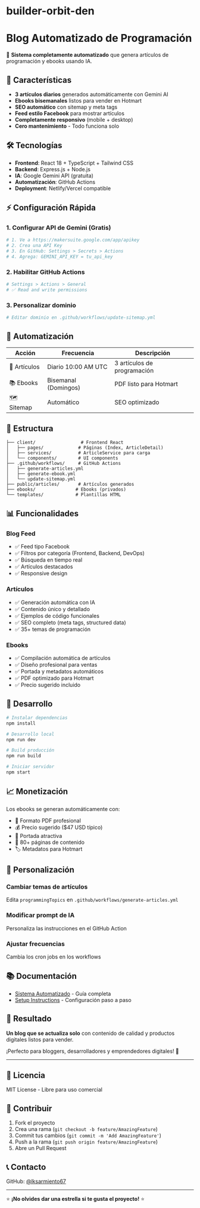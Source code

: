 # builder-orbit-den

# Blog Automatizado de Programación

🤖 **Sistema completamente automatizado** que genera artículos de programación y ebooks usando IA.

## 🚀 Características

- **3 artículos diarios** generados automáticamente con Gemini AI
- **Ebooks bisemanales** listos para vender en Hotmart
- **SEO automático** con sitemap y meta tags
- **Feed estilo Facebook** para mostrar artículos
- **Completamente responsivo** (mobile + desktop)
- **Cero mantenimiento** - Todo funciona solo

## 🛠️ Tecnologías

- **Frontend**: React 18 + TypeScript + Tailwind CSS
- **Backend**: Express.js + Node.js
- **IA**: Google Gemini API (gratuita)
- **Automatización**: GitHub Actions
- **Deployment**: Netlify/Vercel compatible

## ⚡ Configuración Rápida

### 1. Configurar API de Gemini (Gratis)

```bash
# 1. Ve a https://makersuite.google.com/app/apikey
# 2. Crea una API Key
# 3. En GitHub: Settings > Secrets > Actions
# 4. Agrega: GEMINI_API_KEY = tu_api_key
```

### 2. Habilitar GitHub Actions

```bash
# Settings > Actions > General
# ✅ Read and write permissions
```

### 3. Personalizar dominio

```bash
# Editar dominio en .github/workflows/update-sitemap.yml
```

## 📅 Automatización

| Acción       | Frecuencia           | Descripción                 |
| ------------ | -------------------- | --------------------------- |
| 📝 Artículos | Diario 10:00 AM UTC  | 3 artículos de programación |
| 📚 Ebooks    | Bisemanal (Domingos) | PDF listo para Hotmart      |
| 🗺️ Sitemap   | Automático           | SEO optimizado              |

## 🎯 Estructura

```
├── client/                 # Frontend React
│   ├── pages/             # Páginas (Index, ArticleDetail)
│   ├── services/          # ArticleService para carga
│   └── components/        # UI components
├── .github/workflows/     # GitHub Actions
│   ├── generate-articles.yml
│   ├── generate-ebook.yml
│   └── update-sitemap.yml
├── public/articles/       # Artículos generados
├── ebooks/               # Ebooks (privados)
└── templates/            # Plantillas HTML
```

## 📊 Funcionalidades

### Blog Feed

- ✅ Feed tipo Facebook
- ✅ Filtros por categoría (Frontend, Backend, DevOps)
- ✅ Búsqueda en tiempo real
- ✅ Artículos destacados
- ✅ Responsive design

### Artículos

- ✅ Generación automática con IA
- ✅ Contenido único y detallado
- ✅ Ejemplos de código funcionales
- ✅ SEO completo (meta tags, structured data)
- ✅ 35+ temas de programación

### Ebooks

- ✅ Compilación automática de artículos
- ✅ Diseño profesional para ventas
- ✅ Portada y metadatos automáticos
- ✅ PDF optimizado para Hotmart
- ✅ Precio sugerido incluido

## 🚀 Desarrollo

```bash
# Instalar dependencias
npm install

# Desarrollo local
npm run dev

# Build producción
npm run build

# Iniciar servidor
npm start
```

## 📈 Monetización

Los ebooks se generan automáticamente con:

- 📖 Formato PDF profesional
- 💰 Precio sugerido ($47 USD típico)
- 🎨 Portada atractiva
- 📄 80+ páginas de contenido
- 🏷️ Metadatos para Hotmart

## 🔧 Personalización

### Cambiar temas de artículos

Edita `programmingTopics` en `.github/workflows/generate-articles.yml`

### Modificar prompt de IA

Personaliza las instrucciones en el GitHub Action

### Ajustar frecuencias

Cambia los cron jobs en los workflows

## 📚 Documentación

- [Sistema Automatizado](SISTEMA-AUTOMATIZADO.md) - Guía completa
- [Setup Instructions](SETUP.md) - Configuración paso a paso

## 🎉 Resultado

**Un blog que se actualiza solo** con contenido de calidad y productos digitales listos para vender.

¡Perfecto para bloggers, desarrolladores y emprendedores digitales! 🚀

---

## 📄 Licencia

MIT License - Libre para uso comercial

## 🤝 Contribuir

1. Fork el proyecto
2. Crea una rama (`git checkout -b feature/AmazingFeature`)
3. Commit tus cambios (`git commit -m 'Add AmazingFeature'`)
4. Push a la rama (`git push origin feature/AmazingFeature`)
5. Abre un Pull Request

## 📞 Contacto

GitHub: [@lksarmiento67](https://github.com/lksarmiento67)

---

⭐ **¡No olvides dar una estrella si te gusta el proyecto!** ⭐
